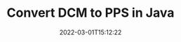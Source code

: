 ---
############################# Static ############################
layout: "auto-gen-conversion"
date: 2022-03-01T15:12:22
draft: false
otherformats: bmp dcm emf emz gif ico jp2 jpeg jpg png pps ppsx ppt pptx psb psd svg svgz tga tif tiff webp wmf wmz
breadcrumb: DCM to PPS in Java

############################# Head ############################
head_title: "Convert DCM to PPS in Java"
head_description: "DCM to PPS conversion in Java with a few lines of code. Convert over 160 file formats using the GroupDocs Document Conversion API for Java."

############################# Header ############################
title: "Convert DCM to PPS in Java"
description: "DCM to PPS conversion with a few lines of Java code"
bg_image: "https://cms.admin.containerize.com/templates/aspose/App_Themes/V3/images/bg/header1.png"
bg_overlay: false
button:
    enable: true

############################# SubMenu ############################
submenu:
    enable: true

    left:
        img_alt: "GroupDocs.Conversion for Java"
        image: "https://cms.admin.containerize.com/templates/groupdocs/images/product-logos/90x90-noborder/groupdocs-conversion-java.png"
        product: "GroupDocs.Conversion"
        platform: "Java"

    

############################# About ############################
about:
    enable: true
    title: "About GroupDocs.Conversion for Java API"
    content: |
        [GroupDocs.Conversion for Java](https://products.groupdocs.com/conversion/java/) is an advanced file format conversion API for converting between popular image and document formats such as Microsoft Office, OpenDocument, PDF, HTML, email, CAD. and much more with just a few lines of code. The native API automatically detects the formats of the original documents and offers many options for customizing the converted documents. Along with the function of extracting information from a document, it also supports caching of the conversion results to the local disk by default. However, any type of cache storage can be supported by implementing the appropriate interfaces - Amazon S3, Dropbox, Google Drive, Windows Azure, Reddis, or any others.
    

overview:
    enable: true
    content: |
        Convert your DCM files to PPS files in Java. It only takes a couple of lines of Java code on any platform of your choice, such as Windows, Linux, macOS.
        You can try converting DCM to PPS for free and evaluate the quality of the conversion results.
        Along with simple file conversion scripts, you can try more sophisticated options for loading the DCM source file and storing the PPS output.
        
        For example, for the source file DCM, you can use the following upload options:

        * automatic detection of the file format;
        * specify a password for protected files (if the file format supports it);
        * replace missing fonts to preserve the appearance of the document.

        There are also advanced conversion options for the PPS file:

        * convert a specific page of a document or a range of pages;
        * add a watermark to the converted PPS.

        Once the conversion is complete, you can save the PPS file to your local file path or to any third party storage such as FTP, Amazon S3, Google Drive, Dropbox etc.
        Please note - to convert DCM to PPS, you do not need to install any additional software, such as MS Office, Open Office, Adobe Acrobat Reader etc. 


############################# Steps ############################
steps:
    enable: true
    title_left: "Steps to Convert DCM to PPS in Java"
    content_left: |
        [GroupDocs.Conversion](https://products.groupdocs.com/conversion/java/) allows developers to easily convert a DCM file to PPS with a few lines of code.

        * Create a new instance of the Converter class and upload the file DCM with the full path
        * Set ConvertOptions for document type to PPS.
        * Call the convert() method and pass the document name (full path) and format (PPS) as a parameter
        
    title_right: "System Requirements"
    content_right: |
        Basic conversion using GroupDocs.Conversion for the Java API can be done with just a few lines of code. Our APIs are supported on all major platforms and operating systems. Before executing the code below, make sure you have the following prerequisites installed on your system.

        * Operating systems: Microsoft Windows, Linux, MacOS
        * Development environment: NetBeans, Intellij IDEA, Eclipse, etc.
        * Java runtime: J2SE 6.0 and above
        * Get the latest GroupDocs.Conversion for Java from [Maven](https://repository.groupdocs.com/webapp/#/artifacts/browse/tree/General/repo/com/groupdocs/groupdocs-conversion)
        
    code: |
        ```java
        // Load source file DCM for conversion
        Converter converter = new Converter("input.dcm");
        // Prepare conversion options for target format PPS
        ConvertOptions convertOptions = new FileType().fromExtension("pps").getConvertOptions();
        // Convert to PPS format
        converter.convert("output.pps", convertOptions);
        
        ```
        
demos:
    enable: true
    title: "DCM to PPS Live Demo"
    content: |
       Convert DCM to PPS now by visiting the [GroupDocs.Conversion App](https://products.groupdocs.app/conversion/family) website. The free demo has the following benefits
       

more_formats:
    enable: true
    title: "Other supported DCM conversions in Java"
    content: "You can also convert DCM to many other file formats. Please see the list below."
       
       
back_to_top:
    enable: true
---